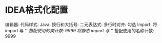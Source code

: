 # IDEA格式化配置

编辑器:
    代码样式:
        Java:
            换行和大括号:
                二元表达式:
                    多行时对齐: 勾选
            Import:
                将 import 与 '*' 搭配使用的类计数: 9999
                将静态 import 与 '*' 搭配使用的名称计数: 9999
